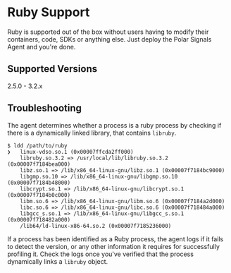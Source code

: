 # Ruby Support

Ruby is supported out of the box without users having to modify their containers, code, SDKs or anything else. Just deploy the Polar Signals Agent and you're done.

## Supported Versions

2.5.0 - 3.2.x

## Troubleshooting

The agent determines whether a process is a ruby process by checking if there is a dynamically linked library, that contains `libruby`.

```shell
$ ldd /path/to/ruby
❯	linux-vdso.so.1 (0x00007ffcda2ff000)
	libruby.so.3.2 => /usr/local/lib/libruby.so.3.2 (0x00007f7184bea000)
	libz.so.1 => /lib/x86_64-linux-gnu/libz.so.1 (0x00007f7184bc9000)
	libgmp.so.10 => /lib/x86_64-linux-gnu/libgmp.so.10 (0x00007f7184b48000)
	libcrypt.so.1 => /lib/x86_64-linux-gnu/libcrypt.so.1 (0x00007f7184b0c000)
	libm.so.6 => /lib/x86_64-linux-gnu/libm.so.6 (0x00007f7184a2d000)
	libc.so.6 => /lib/x86_64-linux-gnu/libc.so.6 (0x00007f718484a000)
	libgcc_s.so.1 => /lib/x86_64-linux-gnu/libgcc_s.so.1 (0x00007f718482a000)
	/lib64/ld-linux-x86-64.so.2 (0x00007f7185236000)
```

If a process has been identified as a Ruby process, the agent logs if it fails to detect the version, or any other information it requires for successfully profiling it. Check the logs once you've verified that the process dynamically links a `libruby` object.

